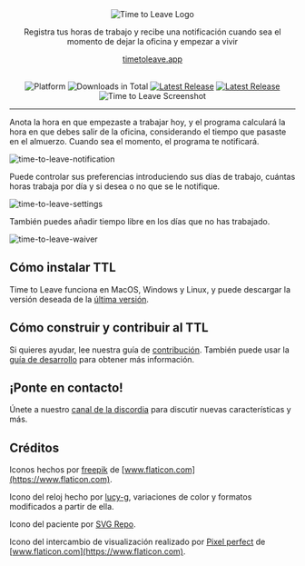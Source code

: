 <div align="center">
  <img src="../assets/timetoleave.png" alt="Time to Leave Logo">

  <p>Registra tus horas de trabajo y recibe una notificación cuando sea el momento de dejar la oficina y empezar a vivir</p>

[timetoleave.app](https://timetoleave.app/)

  <br/>

<img src="https://img.shields.io/badge/platforms-Windows%20%7C%20MacOS%20%7C%20Linux-green" alt="Platform">
<img src="https://img.shields.io/github/downloads/thamara/time-to-leave/total" alt="Downloads in Total">
<a href="https://github.com/thamara/time-to-leave/releases/latest"><img src="https://img.shields.io/github/v/release/thamara/time-to-leave" alt="Latest Release"></a>
<a href="http://makeapullrequest.com/"><img src="https://img.shields.io/badge/PRs-welcome-purple" alt="Latest Release"></a>

   <br/>

  <img src="https://user-images.githubusercontent.com/3754225/94519528-4e549900-0248-11eb-8872-b6fb2d47f43c.jpg" alt="Time to Leave Screenshot">

  <br/>

</div>

---

Anota la hora en que empezaste a trabajar hoy, y el programa calculará la hora en que debes salir de la oficina, considerando el tiempo que pasaste en el almuerzo. Cuando sea el momento, el programa te notificará.

![time-to-leave-notification](https://user-images.githubusercontent.com/3754225/94519526-4dbc0280-0248-11eb-9738-ffae936cfa4a.jpg)

Puede controlar sus preferencias introduciendo sus días de trabajo, cuántas horas trabaja por día y si desea o no que se le notifique.

![time-to-leave-settings](https://user-images.githubusercontent.com/3754225/94519531-4eed2f80-0248-11eb-9303-78f9abe69201.jpg)

También puedes añadir tiempo libre en los días que no has trabajado.

![time-to-leave-waiver](https://user-images.githubusercontent.com/3754225/94762058-4e79a380-03c4-11eb-8f28-1c480dbf8b5c.png)

## Cómo instalar TTL

Time to Leave funciona en MacOS, Windows y Linux, y puede descargar la versión deseada de la [última versión](https://github.com/thamara/time-to-leave/releases/latest).

## Cómo construir y contribuir al TTL

Si quieres ayudar, lee nuestra guía de [contribución](../CONTRIBUTING.md).
También puede usar la [guía de desarrollo](../DEVELOPMENT.md) para obtener más información.

## ¡Ponte en contacto!

Únete a nuestro [canal de la discordia](https://discord.gg/P3KkEF5) para discutir nuevas características y más.

## Créditos

Iconos hechos por [freepik](https://www.flaticon.com/authors/freepik) de [www.flaticon.com](https://www.flaticon.com).

Icono del reloj hecho por [lucy-g](https://icon-icons.com/icon/timer/121243), variaciones de color y formatos modificados a partir de ella.

Icono del paciente por [SVG Repo](https://www.svgrepo.com/svg/271898/sick).

Icono del intercambio de visualización realizado por [Pixel perfect](https://www.flaticon.com/authors/pixel-perfect) de [www.flaticon.com](https://www.flaticon.com).
